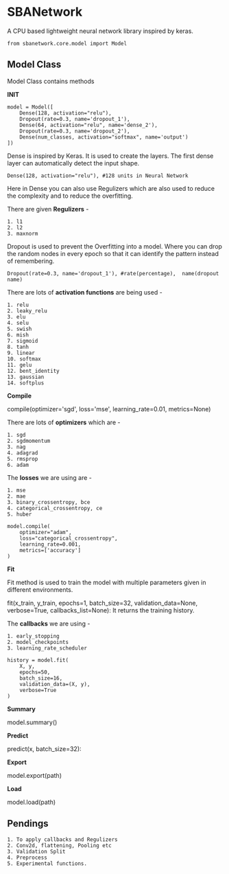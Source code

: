 
# **SBANetwork**

A CPU based lightweight neural network library inspired by keras.


```from sbanetwork.core.model import Model```

## **Model Class**

Model Class contains methods 

**INIT** 
```
model = Model([
    Dense(128, activation="relu"), 
    Dropout(rate=0.3, name='dropout_1'),
    Dense(64, activation="relu", name='dense_2'),
    Dropout(rate=0.3, name='dropout_2'),
    Dense(num_classes, activation="softmax", name='output')
])
```
Dense is inspired by Keras. It is used to create the layers. The first dense layer can automatically detect the input shape.

```
Dense(128, activation="relu"), #128 units in Neural Network 
```
Here in Dense you can also use Regulizers which are also used to reduce the complexity and to reduce the overfitting.

There are given **Regulizers** -

    1. l1
    2. l2
    3. maxnorm

Dropout is used to prevent the Overfitting into a model. Where you can drop the random nodes in every epoch so that it can identify the pattern instead of remembering.
```
Dropout(rate=0.3, name='dropout_1'), #rate(percentage),  name(dropout name)
```
There are lots of **activation functions** are being used - 

    1. relu
    2. leaky_relu
    3. elu
    4. selu
    5. swish
    6. mish
    7. sigmoid
    8. tanh
    9. linear
    10. softmax
    11. gelu
    12. bent_identity
    13. gaussian
    14. softplus

**Compile**

compile(optimizer='sgd', loss='mse', learning_rate=0.01, metrics=None)

There are lots of **optimizers** which are -

    1. sgd 
    2. sgdmomentum
    3. nag
    4. adagrad
    5. rmsprop
    6. adam
The **losses** we are using are -
    
    1. mse
    2. mae
    3. binary_crossentropy, bce
    4. categorical_crossentropy, ce
    5. huber

```
model.compile(
    optimizer="adam",
    loss="categorical_crossentropy",
    learning_rate=0.001,
    metrics=['accuracy']
)
```
**Fit**

Fit method is used to train the model with multiple parameters given in different environments.

fit(x_train, y_train, epochs=1, batch_size=32, validation_data=None, verbose=True, callbacks_list=None):
It returns the training history. 

The **callbacks** we are using -

    1. early_stopping
    2. model_checkpoints
    3. learning_rate_scheduler
```
history = model.fit(
    X, y,
    epochs=50,
    batch_size=16,
    validation_data=(X, y),
    verbose=True
)
```
**Summary**

model.summary()

**Predict**

predict(x, batch_size=32):

**Export**

model.export(path)

**Load**

model.load(path)

## **Pendings**

    1. To apply callbacks and Regulizers
    2. Conv2d, flattening, Pooling etc
    3. Validation Split
    4. Preprocess 
    5. Experimental functions.


